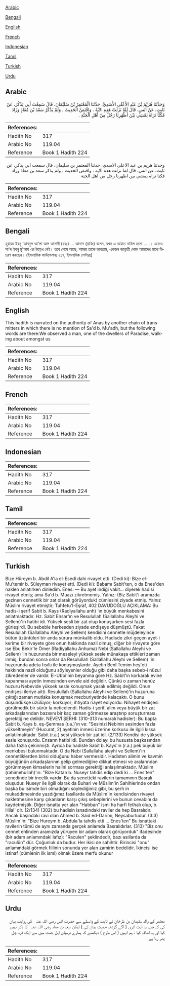 [Arabic](#arabic)

[Bengali](#bengali)

[English](#english)

[French](#french)

[Indonesian](#indonesian)

[Tamil](#tamil)

[Turkish](#turkish)

[Urdu](#urdu)

## Arabic


<div dir="rtl" lang="ar" style={{fontSize:'larger',backgroundColor:'#f8f9fa',padding:20}}>
وَحَدَّثَنَا هُرَيْمُ بْنُ عَبْدِ الأَعْلَى الأَسَدِيُّ، حَدَّثَنَا الْمُعْتَمِرُ بْنُ سُلَيْمَانَ، قَالَ سَمِعْتُ أَبِي يَذْكُرُ، عَنْ ثَابِتٍ، عَنْ أَنَسٍ، قَالَ لَمَّا نَزَلَتْ هَذِهِ الآيَةُ ‏.‏ وَاقْتَصَّ الْحَدِيثَ ‏.‏ وَلَمْ يَذْكُرْ سَعْدَ بْنَ مُعَاذٍ وَزَادَ فَكُنَّا نَرَاهُ يَمْشِي بَيْنَ أَظْهُرِنَا رَجُلٌ مِنْ أَهْلِ الْجَنَّةِ ‏.‏
</div>
<div style={{backgroundColor:'#f8f9fa',padding:20, marginBottom: 10}}><table> <thead> <tr> <th>References:</th> <th></th> </tr> </thead> <tbody><tr><td>Hadith No</td><td>317</td></tr><tr><td>Arabic No</td><td>119.04</td></tr><tr><td>Reference</td><td>Book 1 Hadith 224</td></tr></tbody></table></div>


<div dir="rtl" lang="ar" style={{fontSize:'larger',backgroundColor:'#f8f9fa',padding:20}}>
وحدثنا هريم بن عبد الاعلى الاسدي، حدثنا المعتمر بن سليمان، قال سمعت ابي يذكر، عن ثابت، عن انس، قال لما نزلت هذه الاية . واقتص الحديث . ولم يذكر سعد بن معاذ وزاد فكنا نراه يمشي بين اظهرنا رجل من اهل الجنة
</div>
<div style={{backgroundColor:'#f8f9fa',padding:20, marginBottom: 10}}><table> <thead> <tr> <th>References:</th> <th></th> </tr> </thead> <tbody><tr><td>Hadith No</td><td>317</td></tr><tr><td>Arabic No</td><td>119.04</td></tr><tr><td>Reference</td><td>Book 1 Hadith 224</td></tr></tbody></table></div>

## Bengali


<div dir="ltr" lang="bn" style={{fontSize:'larger',backgroundColor:'#f8f9fa',padding:20}}>
হুরায়ম ইবনু ‘আবদুল আ'লা আল আসাদী (রহঃ) ... আনাস (রাযিঃ) বলেন, যখন এ আয়াত নাযিল হলো .....। এতেও সা'দ ইবনু মু'আয এর উল্লেখ নেই। তবে শেষে আছে, আমরা তাকে ভাবতাম, একজন জান্নাতী লোক আমাদের মাঝে বিচরণ করছেন। (ইসলামিক ফাউন্ডেশনঃ ২১৭, ইসলামিক সেন্টারঃ)
</div>
<div style={{backgroundColor:'#f8f9fa',padding:20, marginBottom: 10}}><table> <thead> <tr> <th>References:</th> <th></th> </tr> </thead> <tbody><tr><td>Hadith No</td><td>317</td></tr><tr><td>Arabic No</td><td>119.04</td></tr><tr><td>Reference</td><td>Book 1 Hadith 224</td></tr></tbody></table></div>

## English


<div dir="ltr" lang="en" style={{fontSize:'larger',backgroundColor:'#f8f9fa',padding:20}}>
This hadith is narrated on the authority of Anas by another chain of transmitters in which there is no mention of Sa'd b. Mu'adh, but the following words are there:We observed a man, one of the dwellers of Paradise, walking about amongst us
</div>
<div style={{backgroundColor:'#f8f9fa',padding:20, marginBottom: 10}}><table> <thead> <tr> <th>References:</th> <th></th> </tr> </thead> <tbody><tr><td>Hadith No</td><td>317</td></tr><tr><td>Arabic No</td><td>119.04</td></tr><tr><td>Reference</td><td>Book 1 Hadith 224</td></tr></tbody></table></div>

## French


<div dir="ltr" lang="fr" style={{fontSize:'larger',backgroundColor:'#f8f9fa',padding:20}}>

</div>
<div style={{backgroundColor:'#f8f9fa',padding:20, marginBottom: 10}}><table> <thead> <tr> <th>References:</th> <th></th> </tr> </thead> <tbody><tr><td>Hadith No</td><td>317</td></tr><tr><td>Arabic No</td><td>119.04</td></tr><tr><td>Reference</td><td>Book 1 Hadith 224</td></tr></tbody></table></div>

## Indonesian


<div dir="ltr" lang="id" style={{fontSize:'larger',backgroundColor:'#f8f9fa',padding:20}}>

</div>
<div style={{backgroundColor:'#f8f9fa',padding:20, marginBottom: 10}}><table> <thead> <tr> <th>References:</th> <th></th> </tr> </thead> <tbody><tr><td>Hadith No</td><td>317</td></tr><tr><td>Arabic No</td><td>119.04</td></tr><tr><td>Reference</td><td>Book 1 Hadith 224</td></tr></tbody></table></div>

## Tamil


<div dir="ltr" lang="ta" style={{fontSize:'larger',backgroundColor:'#f8f9fa',padding:20}}>

</div>
<div style={{backgroundColor:'#f8f9fa',padding:20, marginBottom: 10}}><table> <thead> <tr> <th>References:</th> <th></th> </tr> </thead> <tbody><tr><td>Hadith No</td><td>317</td></tr><tr><td>Arabic No</td><td>119.04</td></tr><tr><td>Reference</td><td>Book 1 Hadith 224</td></tr></tbody></table></div>

## Turkish


<div dir="ltr" lang="tr" style={{fontSize:'larger',backgroundColor:'#f8f9fa',padding:20}}>
Bize Hüreym b. Abdil A'la el-Esedî dahi rivayet etti. (Dedi ki): Bize el-Mu'temir b. Süleyman rivayet etti. (Dedi ki): Babamı Sabit'ten, o da Enes'den naklen anlatırken dinledim. Enes: — Bu ayet indiği vakit... diyerek hadisi rivayet etmiş; ama Sa'd b. Muazı zikretmemiş. Yalnız: (Biz Sabit'i aramızda gezinen cennetlik bir zat olarak görüyorduk) cümlesini ziyade etmiş. Yalnız Müslim rivayet etmiştir; Tuhfetu'l-Eşraf, 402 DAVUDOĞLU AÇIKLAMA: Bu hadis-i şerif Sabit b. Kays (Radiyallahu anh) 'ın büyük menkabesini anlatmaktadır. Hz. Sabit Ensar'ın ve Resulullah (Sallallahu Aleyhi ve Sellem)'in hatibi idi. Yüksek sesli bir zat olup konuşurken sesi fazla gürleşirdi. Bu sebeble herkesden ziyade endişeye düşmüştü. Fakat Resulullah (Sallallahu Aleyhi ve Sellem) kendisini cennetle müjdeleyince bütün üzüntüleri bir anda sürura münkalib oldu. Hadisde zikri geçen ayet-i kerime bir rivayete göre onun hakkında nazil olmuş; diğer bir rivayete göre ise Ebu Bekir'le Ömer (Radiyallahu Anhuma) Nebi (Sallallahu Aleyhi ve Sellem) 'in huzurunda bir meseleyi yüksek sesle münakaşa ettikleri zaman inmiş; bundan sonra onlar da Resulullah (Sallallahu Aleyhi ve Sellem) 'in huzurunda adeta fısıltı ile konuşmuşlardır. Ayetin Benî Temim hey'eti hakkında nazil olduğunu söyleyenler olduğu gibi daha başka sebeb-i nüzul zikredenler de vardır. El-Ubbi'nin beyanına göre Hz. Sabit'in korkarak evine kapanması ayetin inmesinden evvele aid değildir. Çünkü o zaman henüz huzuru Nebevide yüksek sesle konuşmak yasak edilmiş değildi. Onun endişesi ileriye aitti. Resulullah (Sallallahu Aleyhi ve Sellem)'in huzuruna çıktığı zaman mutlaka konuşmak mecburiyetinde kalacaktı. O bunu düşündükçe üzülüyor; korkuyor; ihtiyata riayet ediyordu. Nihayet endişesi görülmedik bir sürür la neticelendi. Hadis-i şerif, alim veya büyük bir zat arkadaşlarından bazısını bir kaç zaman görmezse araştırıp soruşturması gerektiğine delildir. NEVEVİ ŞERHİ: (310-313 numaralı hadisler): Bu bapta Sabit b. Kays b. eş-Şemmas (r.a.)'ın ve: "Sesinizi Nebinin sesinden fazla yükseltmeyin" (Hucurat, 2) ayetinin inmesi üzerine korkusu ile ilgili kıssa anlatılmaktadır. Sabit (r.a.) sesi yüksek bir zat idi. (2/133) Kendisi de yüksek sesle konuşurdu. Ensarın hatibi idi. Bundan dolayı bu hususta başkasından daha fazla çekinmişti. Ayrıca bu hadiste Sabit b. Kays'ın (r.a.) pek büyük bir menkıbesi bulunmaktadır. O da Nebi (Sallallahu aleyhi ve Sellem)'in cennetliklerden birisi olduğunu haber vermesidir. Hadisten alimin ve kavmin büyüğünün arkadaşlarının gelip gelmediğine dikkat etmesi ve aralarından görünmeyen kimselerin halini sorması gerektiği anlaşılmaktadır. Müslim (rahimehullah)'ın: "Bize Katan b. Nuseyr tahdis edip dedi ki ... Enes'ten" senedinde bir incelik vardır. Bu da senetteki ravilerin tamamının Basralı oluşudur. Nuseyr ile ilgili olarak da Buhari ve Müslim'in Sahihlerinde ondan başka bu isimde biri olmadığını söylediğimiz gibi, bu şerh in mukaddimesinde yazdığımız fasıllarda da Müslim'in kendisinden rivayet nakletmesine karşı çıkanların karşı çıkış sebeplerini ve bunun cevabını da kaydetmiştik. Diğer isnatta yer alan "Habban" ismi ha harfi fethalı olup, b. Hilal' dir. (2/134) (302) bu hadisin isnadındaki raviler de hep Basralıdır. Ancak başındaki ravi olan Ahmed b. Said ed-Darimı, Neysaburludur. (3:3) Müslim'in: "Bize Hureym b. Abdula'la tahdis etti ... Enes'ten" Bu isnattaki ravilerin tümü de aynı zamanda gerçek anlamda Basralıdırlar. (313) "Biz onu cennet ehlinden aramızda yürüyen bir adam olarak görüyorduk" ifadesinde (bir adam anlamındaki lafız): "Raculen" şeklindedir, bazı asıllarda da "raculün" dür. Çoğunluk da budur. Her ikisi de sahihtir. Birincisi "onu" anlamındaki görmek fiilinin sonunda yer alan zamirin bedelidir. İkincisi ise istinaf (cümlenin ilk ismi) olmak üzere merfu okunur
</div>
<div style={{backgroundColor:'#f8f9fa',padding:20, marginBottom: 10}}><table> <thead> <tr> <th>References:</th> <th></th> </tr> </thead> <tbody><tr><td>Hadith No</td><td>317</td></tr><tr><td>Arabic No</td><td>119.04</td></tr><tr><td>Reference</td><td>Book 1 Hadith 224</td></tr></tbody></table></div>

## Urdu


<div dir="rtl" lang="ur" style={{fontSize:'larger',backgroundColor:'#f8f9fa',padding:20}}>
معتمر کے والد سلیمان بن طرخان نے ثابت کے واسطے سے حضرت انس ‌رضی ‌اللہ ‌عنہ ‌ ‌ کی روایت بیان کی کہ جب یہ آیت اتری ( آگے گزشتہ حدیث بیان کی ) لیکن سعد بن معاذ ‌رضی ‌اللہ ‌عنہ ‌ ‌ کا ذکر نہیں کیا اور یہ اضافہ کیا : ہم انہیں ( اس طرح ) دیکھتے کہ ہمارے درمیان اہل جنت میں سے ایک فرد چل پھر رہا ہے
</div>
<div style={{backgroundColor:'#f8f9fa',padding:20, marginBottom: 10}}><table> <thead> <tr> <th>References:</th> <th></th> </tr> </thead> <tbody><tr><td>Hadith No</td><td>317</td></tr><tr><td>Arabic No</td><td>119.04</td></tr><tr><td>Reference</td><td>Book 1 Hadith 224</td></tr></tbody></table></div>